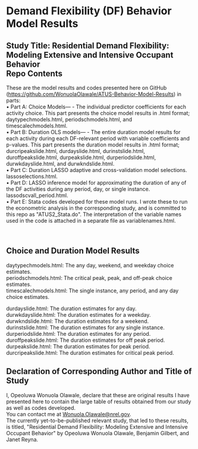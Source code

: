 # Demand Flexibility (DF) Behavior Model Results
## Study Title: Residential Demand Flexibility: Modeling Extensive and Intensive Occupant Behavior <br/> Repo Contents
These are the model results and codes presented here on GitHub (https://github.com/WonuolaOlawale/ATUS-Behavior-Model-Results) in parts: <br/>
•	Part A: Choice Models— - The individual predictor coefficients for each activity choice. This part presents the choice model results in .html format; daytypechmodels.html, periodschmodels.html, and timescalechmodels.html. <br/>
•	Part B: Duration OLS models— - The entire duration model results for each activity during each DF-relevant period with variable coefficients and p-values. This part presents the duration model results in .html format; durcripeakslide.html, durdayslide.html, durinstslide.html, duroffpeakslide.html, durpeakslide.html, durperiodslide.html, durwkdayslide.html, and durwkndslide.html.<br/>
•	Part C: Duration LASSO adaptive and cross-validation model selections. lassoselections.html.<br/>
•	Part D: LASSO inference model for approximating the duration of any of the DF activities during any period, day, or single instance. lassodscvall_period.html.<br/>
•	Part E: Stata codes developed for these model runs. I wrote these to run the econometric analysis in the corresponding study, and is committed to this repo as "ATUS2_Stata.do". The interpretation of the variable names used in the code is attached in a separate file as variablenames.html.<br/>

<br/>

## Choice and Duration Model Results
daytypechmodels.html: The any day, weekend, and weekday choice estimates. <br/>
periodschmodels.html: The critical peak, peak, and off-peak choice estimates.<br/>
timescalechmodels.html: The single instance, any period, and any day choice estimates.<br/>

durdayslide.html: The duration estimates for any day.<br/>
durwkdayslide.html: The duration estimates for a weekday.<br/>
durwkndslide.html: The duration estimates for a weekend.<br/>
durinstslide.html: The duration estimates for any single instance.<br/>
durperiodslide.html: The duration estimates for any period.<br/>
duroffpeakslide.html: The duration estimates for off peak period.<br/>
durpeakslide.html: The duration estimates for peak period.<br/>
durcripeakslide.html: The duration estimates for critical peak period.<br/>

## Declaration of Corresponding Author and Title of Study
I, Opeoluwa Wonuola Olawale, declare that these are original results I have presented here to contain the large table of results obtained from our study as well as codes developed.<br/> 
You can contact me at Wonuola.Olawale@nrel.gov. <br/>
The currently yet-to-be-published relevant study, that led to these results, is titled, "Residential Demand Flexibility: Modeling Extensive and Intensive Occupant Behavior" by Opeoluwa Wonuola Olawale, Benjamin Gilbert, and Janet Reyna.
